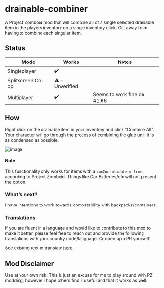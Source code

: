 # drainable-combiner
A Project Zomboid mod that will combine all of a single selected drainable item in the players inventory on a single inventory click. Get away from having to combine each singular item.

## Status
| Mode | Works | Notes |
| ----- | ----- | ----- | 
| Singleplayer | ✔️ | |
| Splitscreen Co-op | ⚠️ - Unverified | |
| Multiplayer | ✔️ | Seems to work fine on 41.66 |


## How
Right click on the drainable item in your inventory and click "Combine All". Your character will go through the process of combining the glue until it is as condensed as possible.

![image](https://user-images.githubusercontent.com/15162189/155799635-44a6f4cb-7091-4d68-9248-7c923c96602d.png)

#### Note
This functionality only works for items with a `conConsolidate = true` according to Project Zomboid. Things like Car Batteries/etc will not present the option.

### What's next?
I have intentions to work towards compatability with backpacks/containers. 

### Translations
If you are fluent in a language and would like to contribute to this mod to make it better, please feel free to reach out and provide the following translations with your country code/language. Or open up a PR yourself! 

See existing text to translate [here](https://github.com/vanwinlaw/drainable-combiner/blob/master/Contents/mods/Drainable%20Combiner/media/lua/shared/Translate/EN/UI_EN.txt). 

## Mod Disclaimer
Use at your own risk. This is just an excuse for me to play around with PZ modding, however I hope others find it useful and that it works as well.